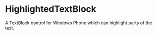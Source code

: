 HighlightedTextBlock
====================

A TextBlock control for Windows Phone which can highlight parts of the text.
